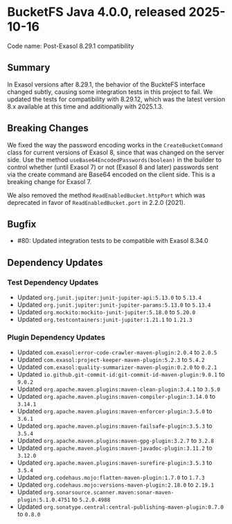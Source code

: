 # BucketFS Java 4.0.0, released 2025-10-16

Code name: Post-Exasol 8.29.1 compatibility

## Summary

In Exasol versions after 8.29.1, the behavior of the BuckteFS interface changed subtly, causing some integration tests in this project to fail. We updated the tests for compatibility with 8.29.12, which was the latest version 8.x available at this time and additionally with 2025.1.3.

## Breaking Changes

We fixed the way the password encoding works in the `CreateBucketCommand` class for current versions of Exasol 8, since that was changed on the server side. Use the method `useBase64EncodedPasswords(boolean)` in the builder to control whether (until Exasol 7) or not (Exasol 8 and later) passwords sent via the create command are Base64 encoded on the client side. This is a breaking change for Exasol 7.

We also removed the method `ReadEnabledBucket.httpPort` which was deprecated in favor of `ReadEnabledBucket.port` in 2.2.0 (2021).

## Bugfix

* #80: Updated integration tests to be compatible with Exasol 8.34.0

## Dependency Updates

### Test Dependency Updates

* Updated `org.junit.jupiter:junit-jupiter-api:5.13.0` to `5.13.4`
* Updated `org.junit.jupiter:junit-jupiter-params:5.13.0` to `5.13.4`
* Updated `org.mockito:mockito-junit-jupiter:5.18.0` to `5.20.0`
* Updated `org.testcontainers:junit-jupiter:1.21.1` to `1.21.3`

### Plugin Dependency Updates

* Updated `com.exasol:error-code-crawler-maven-plugin:2.0.4` to `2.0.5`
* Updated `com.exasol:project-keeper-maven-plugin:5.2.3` to `5.4.2`
* Updated `com.exasol:quality-summarizer-maven-plugin:0.2.0` to `0.2.1`
* Updated `io.github.git-commit-id:git-commit-id-maven-plugin:9.0.1` to `9.0.2`
* Updated `org.apache.maven.plugins:maven-clean-plugin:3.4.1` to `3.5.0`
* Updated `org.apache.maven.plugins:maven-compiler-plugin:3.14.0` to `3.14.1`
* Updated `org.apache.maven.plugins:maven-enforcer-plugin:3.5.0` to `3.6.1`
* Updated `org.apache.maven.plugins:maven-failsafe-plugin:3.5.3` to `3.5.4`
* Updated `org.apache.maven.plugins:maven-gpg-plugin:3.2.7` to `3.2.8`
* Updated `org.apache.maven.plugins:maven-javadoc-plugin:3.11.2` to `3.12.0`
* Updated `org.apache.maven.plugins:maven-surefire-plugin:3.5.3` to `3.5.4`
* Updated `org.codehaus.mojo:flatten-maven-plugin:1.7.0` to `1.7.3`
* Updated `org.codehaus.mojo:versions-maven-plugin:2.18.0` to `2.19.1`
* Updated `org.sonarsource.scanner.maven:sonar-maven-plugin:5.1.0.4751` to `5.2.0.4988`
* Updated `org.sonatype.central:central-publishing-maven-plugin:0.7.0` to `0.8.0`
